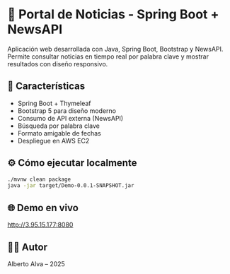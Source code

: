 # 📰 Portal de Noticias - Spring Boot + NewsAPI

Aplicación web desarrollada con Java, Spring Boot, Bootstrap y NewsAPI. Permite consultar noticias en tiempo real por palabra clave y mostrar resultados con diseño responsivo.

## 🚀 Características

- Spring Boot + Thymeleaf
- Bootstrap 5 para diseño moderno
- Consumo de API externa (NewsAPI)
- Búsqueda por palabra clave
- Formato amigable de fechas
- Despliegue en AWS EC2

## ⚙️ Cómo ejecutar localmente

```bash
./mvnw clean package
java -jar target/Demo-0.0.1-SNAPSHOT.jar
```

## 🌐 Demo en vivo

http://3.95.15.177:8080

## 👨‍💻 Autor

Alberto Alva – 2025
